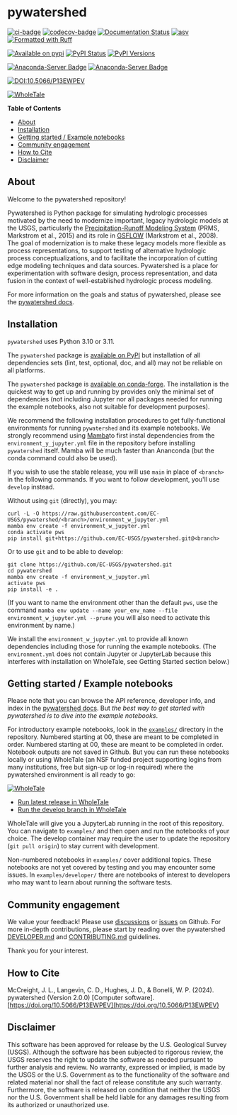 # pywatershed

[![ci-badge](https://github.com/ec-usgs/pywatershed/workflows/CI/badge.svg?branch=develop)](https://github.com/ec-usgs/pywatershed/actions?query=workflow%3ACI)
[![codecov-badge](https://codecov.io/gh/ec-usgs/pywatershed/branch/main/graph/badge.svg)](https://codecov.io/gh/ec-usgs/pywatershed)
[![Documentation Status](https://readthedocs.org/projects/pywatershed/badge/?version=latest)](https://pywatershed.readthedocs.io/en/latest/?badge=latest)
[![asv](http://img.shields.io/badge/benchmarked%20by-asv-green.svg?style=flat)](https://github.com/ec-usgs/pywatershed)
[![Formatted with Ruff](https://img.shields.io/endpoint?url=https://raw.githubusercontent.com/astral-sh/ruff/main/assets/badge/v2.json)](https://github.com/astral-sh/ruff)

[![Available on pypi](https://img.shields.io/pypi/v/pywatershed.svg)](https://pypi.python.org/pypi/pywatershed)
[![PyPI Status](https://img.shields.io/pypi/status/pywatershed.svg)](https://pypi.python.org/pypi/pywatershed)
[![PyPI Versions](https://img.shields.io/pypi/pyversions/pywatershed.svg)](https://pypi.python.org/pypi/pywatershed)

[![Anaconda-Server Badge](https://anaconda.org/conda-forge/pywatershed/badges/version.svg)](https://anaconda.org/conda-forge/pywatershed)
[![Anaconda-Server Badge](https://anaconda.org/conda-forge/pywatershed/badges/platforms.svg)](https://anaconda.org/conda-forge/pywatershed)

[![DOI:10.5066/P13EWPEV](https://img.shields.io/badge/DOI-10.5066/P13EWPEV-b4a9fe.svg)](https://doi.org/10.5066/P13EWPEV)

[![WholeTale](https://raw.githubusercontent.com/whole-tale/wt-design-docs/master/badges/wholetale-explore.svg)](https://dashboard.wholetale.org/run/64ae29e8a887f48b9f173678?tab=metadata)


<!-- START doctoc generated TOC please keep comment here to allow auto update -->
<!-- DON'T EDIT THIS SECTION, INSTEAD RE-RUN doctoc TO UPDATE -->
**Table of Contents**

- [About](#about)
- [Installation](#installation)
- [Getting started / Example notebooks](#getting-started--example-notebooks)
- [Community engagement](#community-engagement)
- [How to Cite](#how-to-cite)
- [Disclaimer](#disclaimer)

<!-- END doctoc generated TOC please keep comment here to allow auto update -->

## About

Welcome to the pywatershed repository!

Pywatershed is Python package for simulating hydrologic processes motivated by
the need to modernize important, legacy hydrologic models at the USGS,
particularly the
[Precipitation-Runoff Modeling System](https://www.usgs.gov/software/precipitation-runoff-modeling-system-prms)
(PRMS, Markstrom et al., 2015) and its role in
[GSFLOW](https://www.usgs.gov/software/gsflow-coupled-groundwater-and-surface-water-flow-model>)
(Markstrom et al., 2008).
The goal of modernization is to make these legacy models more flexible as process
representations, to support testing of alternative hydrologic process
conceptualizations, and to facilitate the incorporation of cutting edge
modeling techniques and data sources. Pywatershed is a place for experimentation
with software design, process representation, and data fusion in the context
of well-established hydrologic process modeling.

For more information on the goals and status of pywatershed, please see the [pywatershed docs](https://pywatershed.readthedocs.io/).


## Installation

`pywatershed` uses Python 3.10 or 3.11.

The `pywatershed` package is [available on
PyPI](https://pypi.org/project/pywatershed/) but installation of all
dependencies sets (lint, test, optional, doc, and all) may not be reliable on
all platforms. 

The `pywatershed` package is [available on
conda-forge](https://anaconda.org/conda-forge/pywatershed). The installation
is the quickest way to get up and running by provides only the minimal set of
dependencies (not including Jupyter nor all packages needed for running the
example notebooks, also not suitable for development purposes). 

We recommend the following installation procedures to get fully-functional
environments for running `pywatershed` and its example notebooks. We strongly
recommend using [Mamba](https://mamba.readthedocs.io/en/latest/)to first
instal dependencies from the `environment_y_jupyter.yml` file in the
repository before installing `pywatershed` itself. Mamba will be much faster
than Ananconda (but the conda command could also be used). 

If you wish to use the stable release, you will use `main` in place of 
`<branch>` in the following commands. If you want to follow development, you'll
use `develop` instead.

Without using `git` (directly), you may:
```
curl -L -O https://raw.githubusercontent.com/EC-USGS/pywatershed/<branch>/environment_w_jupyter.yml
mamba env create -f environment_w_jupyter.yml
conda activate pws
pip install git+https://github.com/EC-USGS/pywatershed.git@<branch>
```

Or to use `git` and to be able to develop:

```
git clone https://github.com/EC-USGS/pywatershed.git
cd pywatershed
mamba env create -f environment_w_jupyter.yml
activate pws
pip install -e .
```

(If you want to name the environment other than the default `pws`, use the
command 
`mamba env update --name your_env_name --file environment_w_jupyter.yml --prune`
you will also need to activate this environment by name.)


We install the `environment_w_jupyter.yml` to provide all known dependencies 
including those for running the example notebooks. (The `environment.yml` 
does not contain Jupyter or JupyterLab because this interferes with installation
on WholeTale, see Getting Started section below.)


## Getting started / Example notebooks

Please note that you can browse the API reference, developer info, and index
in the [pywatershed docs]((https://pywatershed.readthedocs.io/)). But
*the best way to get started with pywatershed is to dive into the example
notebooks*.

For introductory example notebooks, look in the
[`examples/`](https://github.com/EC-USGS/pywatershed/tree/main/examples>)
directory in the repository. Numbered starting at 00, these are meant to be
completed in order. Numbered starting at 00, these are meant to be completed
in order. Notebook outputs are not saved in Github. But you can run these
notebooks locally or using WholeTale (an NSF funded project supporting logins
from many institutions, free but sign-up or log-in required)
where the pywatershed environment is all ready to go:

[![WholeTale](https://raw.githubusercontent.com/whole-tale/wt-design-docs/master/badges/wholetale-explore.svg)](https://dashboard.wholetale.org)

  * [Run latest release in WholeTale](https://dashboard.wholetale.org/run/64ae29e8a887f48b9f173678?tab=metadata)
  * [Run the develop branch in WholeTale](https://dashboard.wholetale.org/run/64ae25c3a887f48b9f1735c8?tab=metadata)

WholeTale will give you a JupyterLab running in the root of this
repository. You can navigate to `examples/` and then open and run the notebooks
of your choice.  The develop container may require the user to update the
repository (`git pull origin`) to stay current with development.

Non-numbered notebooks in `examples/` cover additional topics. These
notebooks are not yet covered by testing and you may encounter some
issues. In `examples/developer/` there are notebooks of interest to
developers who may want to learn about running the software tests.


## Community engagement

We value your feedback! Please use [discussions](https://github.com/EC-USGS/pywatershed/discussions)
or [issues](https://github.com/EC-USGS/pywatershed/issues) on Github. 
For more in-depth contributions, please start by reading over
the pywatershed
[DEVELOPER.md](https://github.com/EC-USGS/pywatershed/blob/develop/DEVELOPER.md) and
[CONTRIBUTING.md](https://github.com/EC-USGS/pywatershed/blob/develop/CONTRIBUTING.md)
guidelines.

Thank you for your interest.

## How to Cite

McCreight, J. L., Langevin, C. D., Hughes, J. D., & Bonelli, W. P. (2024). pywatershed (Version 2.0.0) [Computer software]. [https://doi.org/10.5066/P13EWPEV](https://doi.org/10.5066/P13EWPEV)

## Disclaimer

This software has been approved for release by the U.S. Geological Survey (USGS). Although the
software has been subjected to rigorous review, the USGS reserves the right to update the
software as needed pursuant to further analysis and review. No warranty, expressed or implied,
is made by the USGS or the U.S. Government as to the functionality of the software and related
material nor shall the fact of release constitute any such warranty. Furthermore, the software
is released on condition that neither the USGS nor the U.S. Government shall be held liable
for any damages resulting from its authorized or unauthorized use.